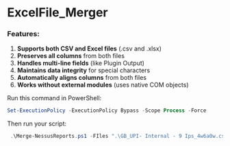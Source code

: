 # ExcelFile_Merger
### **Features:**

1. **Supports both CSV and Excel files** (.csv and .xlsx)
2. **Preserves all columns** from both files
3. **Handles multi-line fields** (like Plugin Output)
4. **Maintains data integrity** for special characters
5. **Automatically aligns columns** from both files
6. **Works without external modules** (uses native COM objects)

Run this command in PowerShell:

```powershell
Set-ExecutionPolicy -ExecutionPolicy Bypass -Scope Process -Force
```

Then run your script:
```powershell
 .\Merge-NessusReports.ps1 -FIles ".\GB_UPI- Internal - 9 Ips_4w6a0w.csv" ".\GB_UPI- Internal - 9 Ips_irxvnq.csv" -OutputFile "Merged.csv
```
